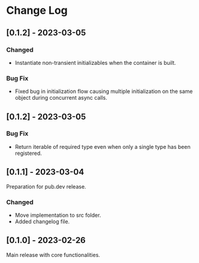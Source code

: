 # Change Log

## [0.1.2] - 2023-03-05

### Changed
- Instantiate non-transient initializables when the container is built.

### Bug Fix
- Fixed bug in initialization flow causing multiple initialization on the same object during concurrent async calls.

## [0.1.2] - 2023-03-05
### Bug Fix
- Return iterable of required type even when only a single type has been registered.

## [0.1.1] - 2023-03-04

Preparation for pub.dev release.

### Changed
- Move implementation to src folder.
- Added changelog file.

## [0.1.0] - 2023-02-26

Main release with core functionalities.